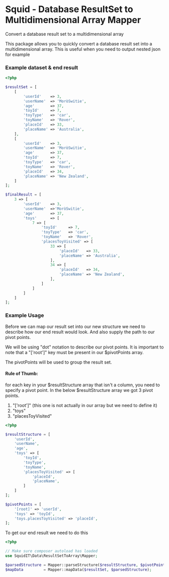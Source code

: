 # Squid - Database ResultSet to Multidimensional Array Mapper
Convert a database result set to a multidimensional array

This package allows you to quickly convert a database result set into a multidimensional array.
This is useful when you need to output nested json for example

### Example dataset & end result
```php
<?php

$resultSet = [
    [
        'userId'    => 3,
        'userName'  => 'MoròSwitie',
        'age'       => 37,
        'toyId'     => 7,
        'toyType'   => 'car',
        'toyName'   => 'Rover',
        'placeId'   => 33,
        'placeName' => 'Australia',
    ],
    [
        'userId'    => 3,
        'userName'  => 'MoròSwitie',
        'age'       => 37,
        'toyId'     => 7,
        'toyType'   => 'car',
        'toyName'   => 'Rover',
        'placeId'   => 34,
        'placeName' => 'New Zealand',
    ]
];

$finalResult = [
    3 => [
        'userId'    => 3,
        'userName'  =>'MoròSwitie',
        'age'       => 37,
        'toys'      => [
            7 => [
                'toyId'     => 7,
                'toyType'   => 'car',
                'toyName'   => 'Rover',
                'placesToyVisited' => [
                    33 => [
                        'placeId'   => 33,
                        'placeName' => 'Australia',
                    ],
                    34 => [
                        'placeId'   => 34,
                        'placeName' => 'New Zealand',
                    ],                    
                ]
            ]   
        ]   
    ]
];
```

### Example Usage
Before we can map our result set into our new structure we need to describe how our end result would look.
And also supply the path to our pivot points.  

We will be using "dot" notation to describe our pivot points. It is important to note that a "['root']" key must
be present in our $pivotPoints array.  

The pivotPoints will be used to group the result set.  
#### Rule of Thumb:
for each key in your $resultStructure array that isn't a column, you need to specify a pivot point.
In the below $resultStructure array we got 3 pivot points.
1. "['root']" (this one is not actually in our array but we need to define it)
2. "toys"
3. "placesToyVisited"

```php
<?php

$resultStructure = [
	'userId',
	'userName',
	'age',
	'toys' => [
		'toyId',
		'toyType',
		'toyName',
		'placesToyVisited' => [
			'placeId',
			'placeName',
		]
	]
];

$pivotPoints = [
	'[root]' => 'userId',
	'toys' => 'toyId',
	'toys.placesToyVisited' => 'placeId',
];
```

To get our end result we need to do this
```php
<?php

// Make sure composer autoload has loaded
use SquidIT\Data\ResultSetToArray\Mapper;

$parsedStructure = Mapper::parseStructure($resultStructure, $pivotPoints);
$mapData         = Mapper::mapData($resultSet, $parsedStructure);
```

